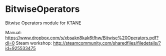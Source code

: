 # BitwiseOperators
Bitwise Operators module for KTANE

Manual: https://www.dropbox.com/s/xbsakn8kak6tfhw/Bitwise%20Operators.pdf?dl=0
Steam workshop: http://steamcommunity.com/sharedfiles/filedetails/?id=925533475
